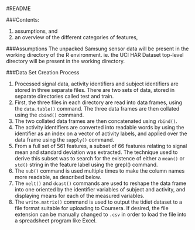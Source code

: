 #README

###Contents: 
1.  assumptions, and
2.  an overview of the different categories of features, 

###Assumptions
The unpacked Samsung sensor data will be present in the working directory of the R environment.
ie. the UCI HAR Dataset top-level directory will be present in the working directory.

###Data Set Creation Process

1. Processed signal data, activity identifiers and subject identifiers are stored in three separate files. There are two sets of data, stored in separate directories called test and train.
2. First, the three files in each directory are read into data frames, using the `data.table()` command. The three data frames are then collated using the `cbind()` command.
3. The two collated data frames are then concatenated using `rbind()`.
4. The activity identifiers are converted into readable words by using the identifier as an index on a vector of activity labels, and applied over the data frame using the `sapply()` command.
5. From a full set of 561 features, a subset of 66 features relating to signal mean and standard deviation was extracted. The technique used to derive this subset was to search for the existence of either a `mean()` or `std()` string in the feature label using the grepl() command.
6. The `sub()` command is used multiple times to make the column names more readable, as described below.
7. The `melt()` and `dcast()` commands are used to reshape the data frame into one oriented by the identifier variables of subject and activity, and displaying means for each of the measured variables. 
8. The `write.matrix()` command is used to output the tidiet dataset to a file format suitable for uploading to Coursera. If desired, the file extension can be manually changed to `.csv` in order to load the file into a spreadsheet program like Excel.
